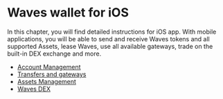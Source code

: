 # Waves wallet for iOS

In this chapter, you will find detailed instructions for iOS app. With mobile applications, you will be able to send and receive Waves tokens and all supported Assets, lease Waves, use all available gateways, trade on the built-in DEX exchange and more.

* [Account Management](iOS/account-management.md)
* [Transfers and gateways](iOS/wallet-management.md)
* [Assets Management](iOS/assets-management.md)
* [Waves DEX](iOS/waves-dex.md)
